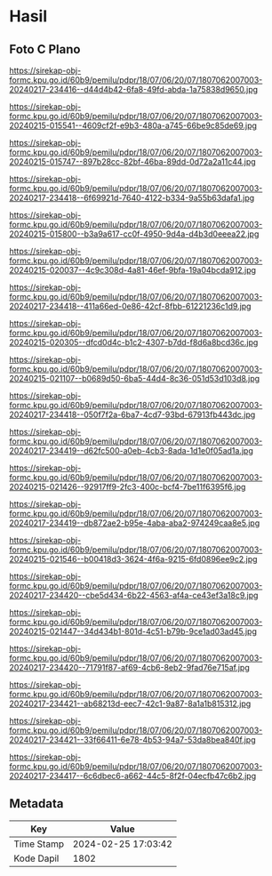 # Hasil

## Foto C Plano

https://sirekap-obj-formc.kpu.go.id/60b9/pemilu/pdpr/18/07/06/20/07/1807062007003-20240217-234416--d44d4b42-6fa8-49fd-abda-1a75838d9650.jpg

https://sirekap-obj-formc.kpu.go.id/60b9/pemilu/pdpr/18/07/06/20/07/1807062007003-20240215-015541--4609cf2f-e9b3-480a-a745-66be9c85de69.jpg

https://sirekap-obj-formc.kpu.go.id/60b9/pemilu/pdpr/18/07/06/20/07/1807062007003-20240215-015747--897b28cc-82bf-46ba-89dd-0d72a2a11c44.jpg

https://sirekap-obj-formc.kpu.go.id/60b9/pemilu/pdpr/18/07/06/20/07/1807062007003-20240217-234418--6f69921d-7640-4122-b334-9a55b63dafa1.jpg

https://sirekap-obj-formc.kpu.go.id/60b9/pemilu/pdpr/18/07/06/20/07/1807062007003-20240215-015800--b3a9a617-cc0f-4950-9d4a-d4b3d0eeea22.jpg

https://sirekap-obj-formc.kpu.go.id/60b9/pemilu/pdpr/18/07/06/20/07/1807062007003-20240215-020037--4c9c308d-4a81-46ef-9bfa-19a04bcda912.jpg

https://sirekap-obj-formc.kpu.go.id/60b9/pemilu/pdpr/18/07/06/20/07/1807062007003-20240217-234418--411a66ed-0e86-42cf-8fbb-61221236c1d9.jpg

https://sirekap-obj-formc.kpu.go.id/60b9/pemilu/pdpr/18/07/06/20/07/1807062007003-20240215-020305--dfcd0d4c-b1c2-4307-b7dd-f8d6a8bcd36c.jpg

https://sirekap-obj-formc.kpu.go.id/60b9/pemilu/pdpr/18/07/06/20/07/1807062007003-20240215-021107--b0689d50-6ba5-44d4-8c36-051d53d103d8.jpg

https://sirekap-obj-formc.kpu.go.id/60b9/pemilu/pdpr/18/07/06/20/07/1807062007003-20240217-234418--050f7f2a-6ba7-4cd7-93bd-67913fb443dc.jpg

https://sirekap-obj-formc.kpu.go.id/60b9/pemilu/pdpr/18/07/06/20/07/1807062007003-20240217-234419--d62fc500-a0eb-4cb3-8ada-1d1e0f05ad1a.jpg

https://sirekap-obj-formc.kpu.go.id/60b9/pemilu/pdpr/18/07/06/20/07/1807062007003-20240215-021426--92917ff9-2fc3-400c-bcf4-7be11f6395f6.jpg

https://sirekap-obj-formc.kpu.go.id/60b9/pemilu/pdpr/18/07/06/20/07/1807062007003-20240217-234419--db872ae2-b95e-4aba-aba2-974249caa8e5.jpg

https://sirekap-obj-formc.kpu.go.id/60b9/pemilu/pdpr/18/07/06/20/07/1807062007003-20240215-021546--b00418d3-3624-4f6a-9215-6fd0896ee9c2.jpg

https://sirekap-obj-formc.kpu.go.id/60b9/pemilu/pdpr/18/07/06/20/07/1807062007003-20240217-234420--cbe5d434-6b22-4563-af4a-ce43ef3a18c9.jpg

https://sirekap-obj-formc.kpu.go.id/60b9/pemilu/pdpr/18/07/06/20/07/1807062007003-20240215-021447--34d434b1-801d-4c51-b79b-9ce1ad03ad45.jpg

https://sirekap-obj-formc.kpu.go.id/60b9/pemilu/pdpr/18/07/06/20/07/1807062007003-20240217-234420--71791f87-af69-4cb6-8eb2-9fad76e715af.jpg

https://sirekap-obj-formc.kpu.go.id/60b9/pemilu/pdpr/18/07/06/20/07/1807062007003-20240217-234421--ab68213d-eec7-42c1-9a87-8a1a1b815312.jpg

https://sirekap-obj-formc.kpu.go.id/60b9/pemilu/pdpr/18/07/06/20/07/1807062007003-20240217-234421--33f66411-6e78-4b53-94a7-53da8bea840f.jpg

https://sirekap-obj-formc.kpu.go.id/60b9/pemilu/pdpr/18/07/06/20/07/1807062007003-20240217-234417--6c6dbec6-a662-44c5-8f2f-04ecfb47c6b2.jpg


## Metadata

| Key        | Value               |
| ---------- | ------------------- |
| Time Stamp | 2024-02-25 17:03:42 |
| Kode Dapil | 1802                |



